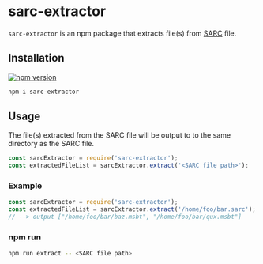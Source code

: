 # sarc-extractor
`sarc-extractor` is an npm package that extracts file(s) from [SARC](http://mk8.tockdom.com/wiki/SARC_(File_Format)) file.

## Installation
[![npm version](https://badge.fury.io/js/sarc-extractor.svg)](https://badge.fury.io/js/sarc-extractor)

``` sh
npm i sarc-extractor
```
## Usage
The file(s) extracted from the SARC file will be output to to the same directory as the SARC file.

``` js
const sarcExtractor = require('sarc-extractor');
const extractedFileList = sarcExtractor.extract('<SARC file path>');
```

### Example
``` js
const sarcExtractor = require('sarc-extractor');
const extractedFileList = sarcExtractor.extract('/home/foo/bar.sarc');
// --> output ["/home/foo/bar/baz.msbt", "/home/foo/bar/qux.msbt"]
```

### npm run
``` sh
npm run extract -- <SARC file path>
```
